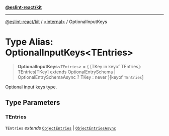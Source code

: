 [**@eslint-react/kit**](../../README.md)

***

[@eslint-react/kit](../../README.md) / [\<internal\>](../README.md) / OptionalInputKeys

# Type Alias: OptionalInputKeys\<TEntries\>

> **OptionalInputKeys**\<`TEntries`\> = \{ \[TKey in keyof TEntries\]: TEntries\[TKey\] extends OptionalEntrySchema \| OptionalEntrySchemaAsync ? TKey : never \}\[keyof `TEntries`\]

Optional input keys type.

## Type Parameters

### TEntries

`TEntries` *extends* [`ObjectEntries`](../interfaces/ObjectEntries.md) \| [`ObjectEntriesAsync`](../interfaces/ObjectEntriesAsync.md)
